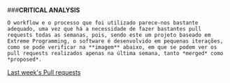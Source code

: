 ###**CRITICAL ANALYSIS**   


    O workflow e o processo que foi utilizado parece-nos bastante adequado, uma vez que há a necessidade de fazer bastantes pull requests todas as semanas, pois, sendo este um projeto baseado em Extreme Programming, o software é desenvolvido em pequenas iterações, como se pode verificar na **imagem** abaixo, em que se podem ver os pull requests realizados apenas na última semana, tanto *merged* como *proposed*.




[Last week's Pull requests](https://fbcdn-photos-h-a.akamaihd.net/hphotos-ak-xtp1/v/t34.0-0/p206x206/12067780_1129073363786934_1120666679_n.jpg?oh=4821438a77387afcf53ad5f8fe968b58&oe=56141E82&__gda__=1444163079_38403de5e6fae0bf3a9b4544e7455cd5)
